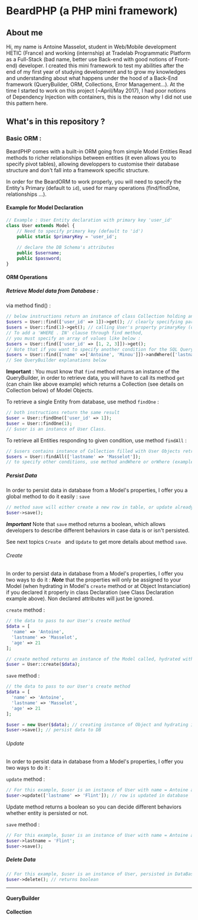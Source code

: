# BeardPHP (a PHP mini framework)

## About me

Hi, my name is Antoine Masselot, student in Web/Mobile development HETIC (France) and working (internship) at Tradelab Programmatic Platform as a Full-Stack (bad name, better use Back-end with good notions of Front-end) developer.
I created this mini framework to test my abilities after the end of my first year of studying development and to grow my knowledges and understanding about what happens under the hood of a Back-End framework (QueryBuilder, ORM, Collections, Error Management...).
At the time I started to work on this project (~April/May 2017), I had poor notions of Dependency Injection with containers, this is the reason why I did not use this pattern here.

## What's in this repository ?
### Basic ORM :
BeardPHP comes with a built-in ORM going from simple Model Entities Read methods to richer relationships between entities (it even allows you to specify pivot tables), allowing developpers to customise their database structure and don't fall into a framework specific structure.

In order for the BeardORM to work properly, you will need to specify the Entity's Primary (default to `id`), used for many operations (find/findOne, relationships ...).
 
#### Example for Model Declaration 
```php
// Example : User Entity declaration with primary key 'user_id'
class User extends Model {
    // Need to specify primary key (default to 'id')
    public static $primaryKey = 'user_id';
    
    // declare the DB Schema's attributes
    public $username;
    public $password;
}
```

#### ORM Operations
##### Retrieve Model data from Database :
via method find() : 
```php
// below instructions return an instance of class Collection holding an instance of User Class.
$users = User::find(['user_id' => 1])->get(); // clearly specifying parameter name and value
$users = User::find(1)->get(); // calling User's property primaryKey (defined in previous example)
// To add a 'WHERE . IN' clause through find method, 
// you must specify an array of values like below :
$users = User::find(['user_id' => [1, 2, 3]])->get();
// Note that if you want to specify another condition for the SQL Query, use QueryBuilder's method andWhere()
$users = User::find(['name' =>['Antoine', 'Minou']])->andWhere(['lastname' => 'Masselot'], '!=')->get();
// See QueryBuilder explanations below
```
**Important** : You must know that `find` method returns an instance of the QueryBuilder, in order to retrieve data, you will have to call its method `get` (can chain like above example) which returns a Collection (see details on Collection below) of Model Objects.

To retrieve a single Entity from database, use method `findOne` :
```php
// both instructions return the same result
$user = User::findOne(['user_id' => 1]);
$user = User::findOne(1);
// $user is an instance of User Class. 
```

To retrieve all Entities responding to given condition, use method `findAll` :
 ```php
 // $users contains instance of Collection filled with User Objects retrieved
 $users = User::findAll(['lastname' => 'Masselot']);
 // to specify other conditions, use method andWhere or orWhere (example above)
 ```
 
##### Persist Data

In order to persist data in database from a Model's properties, I offer you a global method to do it easily : `save`
```php
// method save will either create a new row in table, or update already existing row if $user has a set primary key property
$user->save();
```
***Important*** Note that `save` method returns a boolean, which allows developers to describe different behaviors in case data is or isn't persisted.

See next topics `Create ` and `Update` to get more details about method `save`.

###### Create

In order to persist data in database from a Model's properties, I offer you two ways to do it :
***Note*** that the properties will only be assigned to your Model (when hydrating in Model's `create` method or at Object Instanciation) if you declared it properly in class Declaration (see Class Declaration example above). Non declared attributes will just be ignored.

`create` method :
```php
// the data to pass to our User's create method
$data = [
  'name' => 'Antoine',
  'lastname' => 'Masselot',
  'age' => 21
];

// create method returns an instance of the Model called, hydrated with given attributes
$user = User::create($data);
```

`save` method :
 ```php
 // the data to pass to our User's create method
 $data = [
   'name' => 'Antoine',
   'lastname' => 'Masselot',
   'age' => 21
 ];
 
 $user = new User($data); // creating instance of Object and hydrating it with data
 $user->save(); // persist data to DB
 ```
 
###### Update

In order to persist data in database from a Model's properties, I offer you two ways to do it :
  
`update` method :
```php
// For this example, $user is an instance of User with name = Antoine and lastname = Masselot
$user->update(['lastname' => 'Flint']); // row is updated in database
```
Update method returns a boolean so you can decide different behaviors whether entity is persisted or not.
  
`save` method :
  ```php
  // For this example, $user is an instance of User with name = Antoine and lastname = Masselot
  $user->lastname = 'Flint';
  $user->save();
  ```
  
##### Delete Data
```php
// For this example, $user is an instance of User, persisted in DataBase
$user->delete(); // returns boolean 
```

***
 
#### QueryBuilder
 
#### Collection
